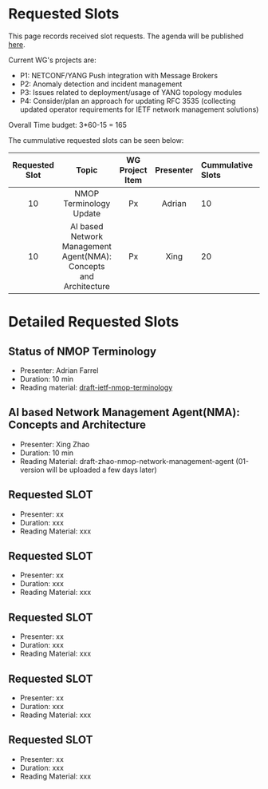 # Requested Slots

This page records received slot requests. The agenda will be published [here](https://github.com/ietf-wg-nmop/IETF-Meetings/blob/main/122/agenda.md).

Current WG's projects are:

* P1: NETCONF/YANG Push integration with Message Brokers
* P2: Anomaly detection and incident management
* P3: Issues related to deployment/usage of YANG topology modules
* P4: Consider/plan an approach for updating RFC 3535 (collecting updated operator requirements for IETF network management solutions)

Overall Time budget: 3*60-15 = 165

The cummulative requested slots can be seen below:

| Requested Slot          | Topic              | WG Project Item| Presenter | Cummulative Slots   | In Person   | Granted Status|
|:-------------:|:-----------------:|:-----:|:-----:|:----------------|:--------|:--------|
| 10 | NMOP Terminology Update | Px | Adrian | 10    |  | OK/NOK  |
| 10 | AI based Network Management Agent(NMA): Concepts and Architecture | Px | Xing | 20    | Yes| OK/NOK  |


# Detailed Requested Slots

## Status of NMOP Terminology

* Presenter: 	Adrian Farrel 
* Duration: 10 min
* Reading material: [draft-ietf-nmop-terminology](https://datatracker.ietf.org/doc/draft-ietf-nmop-terminology/)

## AI based Network Management Agent(NMA): Concepts and Architecture

 * Presenter: Xing Zhao
 * Duration: 10 min
 * Reading Material: draft-zhao-nmop-network-management-agent (01-version will be uploaded a few days later)

## Requested SLOT

 * Presenter: xx
 * Duration: xxx
 * Reading Material: xxx

## Requested SLOT

 * Presenter: xx
 * Duration: xxx
 * Reading Material: xxx

## Requested SLOT

 * Presenter: xx
 * Duration: xxx
 * Reading Material: xxx

## Requested SLOT

 * Presenter: xx
 * Duration: xxx
 * Reading Material: xxx

## Requested SLOT

 * Presenter: xx
 * Duration: xxx
 * Reading Material: xxx
